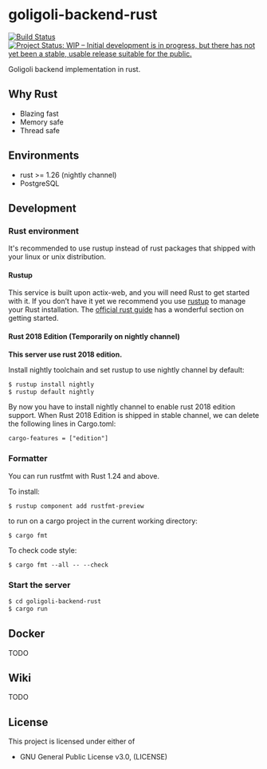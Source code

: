# goligoli-backend-rust

[![Build Status](https://travis-ci.org/GoliGoliTV/goligoli-backend-rust.svg?branch=master)](https://travis-ci.org/GoliGoliTV/goligoli-backend-rust)
[![Project Status: WIP – Initial development is in progress, but there has not yet been a stable, usable release suitable for the public.](https://www.repostatus.org/badges/latest/wip.svg)](https://www.repostatus.org/#wip)

Goligoli backend implementation in rust.

## Why Rust

- Blazing fast
- Memory safe
- Thread safe

## Environments

- rust >= 1.26 (nightly channel)
- PostgreSQL

## Development

### Rust environment

It's recommended to use rustup instead of rust packages that shipped with your linux or unix distribution.

#### Rustup

This service is built upon actix-web, and you will need Rust to get started with it.
If you don’t have it yet we recommend you use [rustup](https://rustup.rs/) to manage your Rust installation.
The [official rust guide](https://doc.rust-lang.org/book/second-edition/ch01-01-installation.html) has a wonderful section on getting started.

#### Rust 2018 Edition (Temporarily on nightly channel)

**This server use rust 2018 edition.**

Install nightly toolchain and set rustup to use nightly channel by default:

```bash
$ rustup install nightly
$ rustup default nightly
```

By now you have to install nightly channel to enable rust 2018 edition support. When Rust 2018 Edition is shipped in stable channel, we can delete the following lines in Cargo.toml:

    cargo-features = ["edition"]

### Formatter

You can run rustfmt with Rust 1.24 and above.

To install:

    $ rustup component add rustfmt-preview

to run on a cargo project in the current working directory:

    $ cargo fmt

To check code style:

    $ cargo fmt --all -- --check

### Start the server

```bash
$ cd goligoli-backend-rust
$ cargo run
```

## Docker

TODO

## Wiki

TODO

## License

This project is licensed under either of

- GNU General Public License v3.0, (LICENSE)
